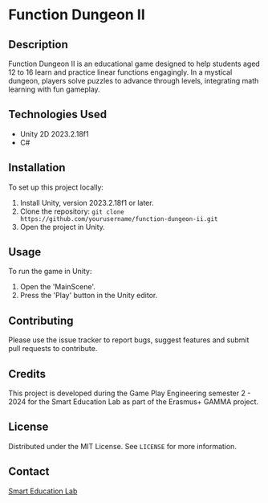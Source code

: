 # Function Dungeon II

## Description
Function Dungeon II is an educational game designed to help students aged 12 to 16 learn and practice linear functions engagingly. In a mystical dungeon, players solve puzzles to advance through levels, integrating math learning with fun gameplay.

<!--## Visuals-->
<!--![Gameplay screenshot](link-to-image)-->
## Technologies Used
- Unity 2D 2023.2.18f1
- C#

## Installation
To set up this project locally:
1. Install Unity, version 2023.2.18f1 or later.
2. Clone the repository:
`git clone https://github.com/yourusername/function-dungeon-ii.git`
3. Open the project in Unity.

## Usage
To run the game in Unity:
1. Open the 'MainScene'.
2. Press the 'Play' button in the Unity editor.

## Contributing
Please use the issue tracker to report bugs, suggest features and submit pull requests to contribute.

## Credits
This project is developed during the Game Play Engineering semester 2 - 2024 for the Smart Education Lab as part of the Erasmus+ GAMMA project.

## License
Distributed under the MIT License. See `LICENSE` for more information.

## Contact
[Smart Education Lab](https://www.hva.nl/appliedai/labs/smart-education-lab/smart-education-lab.html)

